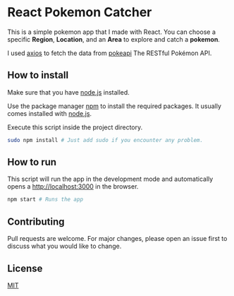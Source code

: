 # React Pokemon Catcher

This is a simple pokemon app that I made with React. You can choose a specific **Region**, **Location**, and an **Area** to explore and catch a **pokemon**.

I used [axios](https://www.npmjs.com/package/axios) to fetch the data from [pokeapi](https://pokeapi.co/) The RESTful Pokémon API.

## How to install

Make sure that you have [node.js]() installed.

Use the package manager [npm](https://www.npmjs.com/) to install the required packages. It usually comes installed with [node.js](https://nodejs.org/en/).

Execute this script inside the project directory.

```bash
sudo npm install # Just add sudo if you encounter any problem.
```

## How to run

This script will run the app in the development mode and automatically opens a [http://localhost:3000](http://localhost:3000) in the browser.


```bash
npm start # Runs the app
```

## Contributing
Pull requests are welcome. For major changes, please open an issue first to discuss what you would like to change.


## License
[MIT](https://choosealicense.com/licenses/mit/)